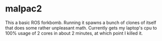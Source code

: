 # malpac2
This a basic ROS forkbomb.
Running it spawns a bunch of clones of itself that does some rather unpleasant math. 
Currently gets my laptop's cpu to 100% usage of 2 cores in about 2 minutes, at which point I killed it.
